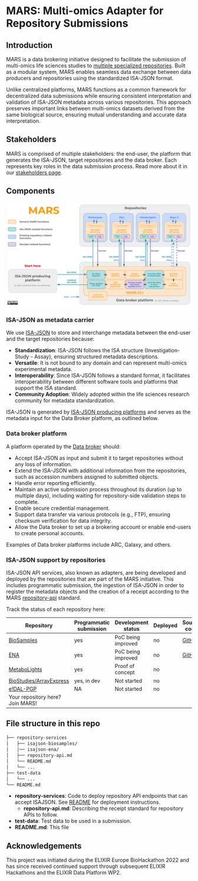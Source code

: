 # MARS: Multi-omics Adapter for Repository Submissions

## Introduction

MARS is a data brokering initiative designed to facilitate the submission of multi-omics life sciences studies to [multiple specialized repositories](#isa-json-support-by-repositories). Built as a modular system, MARS enables seamless data exchange between data producers and repositories using the standardized ISA-JSON format.

Unlike centralized platforms, MARS functions as a common framework for decentralized data submissions while ensuring consistent interpretation and validation of ISA-JSON metadata across various repositories. This approach preserves important links between multi-omics datasets derived from the same biological source, ensuring mutual understanding and accurate data interpretation.

## Stakeholders

MARS is comprised of multiple stakeholders: the end-user, the platform that generates the ISA-JSON, target repositories and the data broker. Each represents key roles in the data submission process. Read more about it in our [stakeholders page](/stakeholders.md).


## Components

![MARS overview](/MARS_overview.svg)


### ISA-JSON as metadata carrier

We use [ISA-JSON](https://isatools.readthedocs.io/en/latest/isamodel.html) to store and interchange metadata between the end-user and the target repositories because:

- **Standardization**: ISA-JSON follows the ISA structure (Investigation- Study - Assay), ensuring structured metadata descriptions.
- **Versatile**: It is not bound to any domain and can represent multi-omics experimental metadata.
- **Interoperability**: Since ISA-JSON follows a standard format, it facilitates interoperability between different software tools and platforms that support the ISA standard. 
- **Community Adoption**: Widely adopted within the life sciences research community for metadata standardization.

ISA-JSON is generated by [ISA-JSON producing platforms](/stakeholders.md#isa-json-producing-platforms) and serves as the metadata input for the Data Broker platform, as outlined below.

### Data broker platform

A platform operated by the [Data broker](/stakeholders.md#data-broker) should:  

- Accept ISA-JSON as input and submit it to target repositories without any loss of information.  
- Extend the ISA-JSON with additional information from the repositories, such as accession numbers assigned to submitted objects.  
- Handle error reporting efficiently.  
- Maintain an active submission process throughout its duration (up to multiple days), including waiting for repository-side validation steps to complete.  
- Enable secure credential management.  
- Support data transfer via various protocols (e.g., FTP), ensuring checksum verification for data integrity.  
- Allow the Data broker to set up a brokering account or enable end-users to create personal accounts.  

Examples of Data broker platforms include ARC, Galaxy, and others.  

### ISA-JSON support by repositories

ISA-JSON API services, also known as adapters, are being developed and deployed by the repositories that are part of the MARS initiative. This includes programmatic submission, the ingestion of ISA-JSON in order to register the metadata objects and the creation of a receipt according to the MARS [repository-api](/repository-services/repository-api.md) standard.

Track the status of each repository here:

| Repository | Programmatic submission | Development status | Deployed | Source code |
|---|---|---|---|---|
| [BioSamples](https://www.ebi.ac.uk/biosamples/) | yes | PoC being improved | no | [GitHub](repository-services/isajson-biosamples) |
| [ENA](https://www.ebi.ac.uk/ena/browser/) | yes | PoC being improved | no | [GitHub](repository-services/isajson-ena) |
| [MetaboLights](https://www.ebi.ac.uk/metabolights/) | yes | Proof of concept | no |  |
| [BioStudies/ArrayExpress](https://www.ebi.ac.uk/biostudies/arrayexpress) | yes, in dev | Not started | no |  |
| [e!DAL-PGP](https://edal-pgp.ipk-gatersleben.de/) | NA | Not started | no |  |
| Your repository here? Join MARS!  |  |  |  |  | 

## File structure in this repo

```
├── repository-services
│   ├── isajson-biosamples/
│   │── isajson-ena/
│   ├── repository-api.md
│   └── README.md
│   └── ...
├── test-data
│   └── ...
└── README.md
```

- **repository-services**: Code to deploy repository API endpoints that can accept ISAJSON. See [README](/repository-services/README.md) for deployment instructions. 
    - **repository-api.md**: Describing the receipt standard for repository APIs to follow.
- **test-data**: Test data to be used in a submission.
- **README.md**: This file

## Acknowledgements

This project was initiated during the ELIXIR Europe BioHackathon 2022 and has since received continued support through subsequent ELIXIR Hackathons and the ELIXIR Data Platform WP2.

